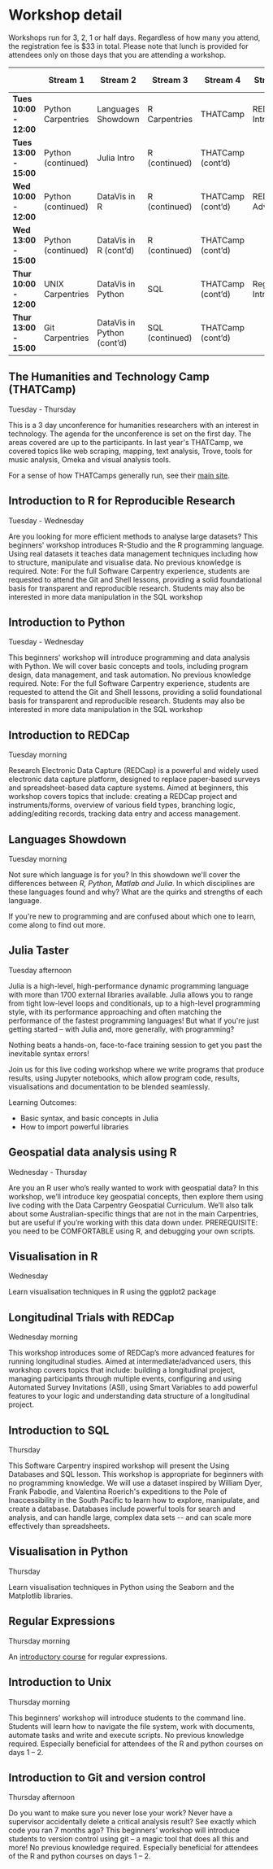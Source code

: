 # Workshop detail

Workshops run for 3, 2, 1 or half days. Regardless of how many you attend, the registration fee is $33 in total. Please note that lunch is provided for attendees only on those days that you are attending a workshop.

<table>
<thead>
<tr>
<th/>
<th>Stream 1</th>
<th>Stream 2</th>
<th>Stream 3</th>
<th>Stream 4</th>
<th>Stream 5</th>
<th>Stream 6</th>
</tr>
</thead>
<tbody>
<tr>
<td><strong>Tues 10:00 - 12:00</strong></td>
<td>Python Carpentries</td>
<td>Languages Showdown</td>
<td>R Carpentries</td>
<td>THATCamp</td>
<td>REDCap Intro</td>
<td></td>
</tr>
<tr>
<td><strong>Tues 13:00 - 15:00</strong></td>
<td>Python (continued)</td>
<td>Julia Intro</td>
<td>R (continued)</td>
<td>THATCamp (cont’d)</td>
<td></td>
<td></td>
</tr>
<tr>
<td><strong>Wed 10:00 - 12:00</strong></td>
<td>Python (continued)</td>
<td>DataVis in R</td>
<td>R (continued)</td>
<td>THATCamp (cont’d)</td>
<td>REDCap Advanced</td>
<td>GIS in R</td>
</tr>
<tr>
<td><strong>Wed 13:00 - 15:00</strong></td>
<td>Python (continued)</td>
<td>DataVis in R (cont’d)</td>
<td>R (continued)</td>
<td>THATCamp (cont’d)</td>
<td></td>
<td>GIS in R (cont’d)</td>
</tr>
<tr>
<td><strong>Thur 10:00 - 12:00</strong></td>
<td>UNIX Carpentries</td>
<td>DataVis in Python</td>
<td>SQL</td>
<td>THATCamp (cont’d)</td>
<td>Regex Intro</td>
<td>GIS in R (cont’d)</td>
</tr>
<tr>
<td><strong>Thur 13:00 - 15:00</strong></td>
<td>Git Carpentries</td>
<td>DataVis in Python (cont’d)</td>
<td>SQL (continued)</td>
<td>THATCamp (cont’d)</td>
<td></td>
<td>GIS in R (cont’d)</td>
</tr>
</tbody>
</table>


## The Humanities and Technology Camp (THATCamp)

Tuesday - Thursday

This is a 3 day unconference for humanities researchers with an interest in technology. The agenda for the unconference is set on the first day. The areas covered are up to the participants. In last year's THATCamp, we covered topics like web scraping, mapping, text analysis, Trove, tools for music analysis, Omeka and visual analysis tools.

For a sense of how THATCamps generally run, see their <a href="http://thatcamp.org/">main site</a>.

## Introduction to R for Reproducible Research

Tuesday - Wednesday

Are you looking for more efficient methods to analyse large datasets?  This beginners' workshop introduces R-Studio and the R programming language.  Using real datasets it teaches data management techniques including how to structure, manipulate and visualise data.  No previous knowledge is required.  Note: For the full Software Carpentry experience, students are requested to attend the Git and Shell lessons, providing a solid foundational basis for transparent and reproducible research. Students may also be interested in more data manipulation in the SQL workshop

## Introduction to Python

Tuesday - Wednesday

This beginners' workshop will introduce programming and data analysis with Python. We will cover basic concepts and tools, including program design, data management, and task automation. No previous knowledge required. Note: For the full Software Carpentry experience, students are requested to attend the Git and Shell lessons, providing a solid foundational basis for transparent and reproducible research. Students may also be interested in more data manipulation in the SQL workshop

## Introduction to REDCap

Tuesday morning

Research Electronic Data Capture (REDCap) is a powerful and widely used electronic data capture platform, designed to replace paper-based surveys and spreadsheet-based data capture systems. Aimed at beginners, this workshop covers topics that include: creating a REDCap project and instruments/forms, overview of various field types, branching logic, adding/editing records, tracking data entry and access management.

## Languages Showdown

Tuesday morning

Not sure which language is for you? In this showdown we'll cover the differences between *R, Python, Matlab and Julia*. In which disciplines are these languages found and why? What are the quirks and strengths of each language.

If you're new to programming and are confused about which one to learn, come along to find out more.

## Julia Taster

Tuesday afternoon

Julia is a high-level, high-performance dynamic programming language with more than 1700 external libraries available. Julia allows you to range from tight low-level loops and conditionals, up to a high-level programming style, with its performance approaching and often matching the performance of the fastest programming languages! But what if you're just getting started – with Julia and, more generally, with programming?

Nothing beats a hands-on, face-to-face training session to get you past the inevitable syntax errors!

Join us for this live coding workshop where we write programs that produce results, using Jupyter notebooks, which allow program code, results, visualisations and documentation to be blended seamlessly.

Learning Outcomes:

- Basic syntax, and basic concepts in Julia
- How to import powerful libraries

## Geospatial data analysis using R

Wednesday - Thursday

Are you an R user who’s really wanted to work with geospatial data? In this workshop, we’ll introduce key geospatial concepts, then explore them using live coding with the Data Carpentry Geospatial Curriculum.  We’ll also talk about some Australian-specific things that are not in the main Carpentries, but are useful if you’re working with this data down under. PREREQUISITE: you need to be COMFORTABLE using R, and debugging your own scripts.

## Visualisation in R

Wednesday

Learn visualisation techniques in R using the ggplot2 package

## Longitudinal Trials with REDCap

Wednesday morning

This workshop introduces some of REDCap’s more advanced features for running longitudinal studies. Aimed at intermediate/advanced users, this workshop covers topics that include: building a longitudinal project, managing participants through multiple events, configuring and using Automated Survey Invitations (ASI), using Smart Variables to add powerful features to your logic and understanding data structure of a longitudinal project.

## Introduction to SQL

Thursday

This Software Carpentry inspired workshop will present the Using Databases and SQL lesson. This workshop is appropriate for beginners with no programming knowledge. We will use a dataset inspired by William Dyer, Frank Pabodie, and Valentina Roerich's expeditions to the Pole of Inaccessibility in the South Pacific to learn how to explore, manipulate, and create a database. Databases include powerful tools for search and analysis, and can handle large, complex data sets -- and can scale more effectively than spreadsheets.

## Visualisation in Python

Thursday

Learn visualisation techniques in Python using the Seaborn and the Matplotlib libraries.

## Regular Expressions

Thursday morning

An <a href="https://intersect.org.au/training/course/regex101/">introductory course</a> for regular expressions.

## Introduction to Unix

Thursday morning

This beginners’ workshop will introduce students to the command line. Students will learn how to navigate the file system, work with documents, automate tasks and write and execute scripts. No previous knowledge required. Especially beneficial for attendees of the R and python courses on days 1 – 2.

## Introduction to Git and version control

Thursday afternoon

Do you want to make sure you never lose your work? Never have a supervisor accidentally delete a critical analysis result? See exactly which code you ran 7 months ago? This beginners’ workshop will introduce students to version control using git – a magic tool that does all this and more! No previous knowledge required. Especially beneficial for attendees of the R and python courses on days 1 – 2.

